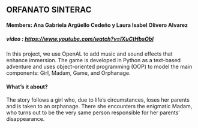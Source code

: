 ## ORFANATO SINTERAC
#### Members: Ana Gabriela Argüello Cedeño y Laura Isabel Olivero Alvarez
##### video : https://www.youtube.com/watch?v=IXuCtHbsObI

In this project, we use OpenAL to add music and sound effects that enhance immersion. The game is developed in Python as a text-based adventure and uses object-oriented programming (OOP) to model the main components: Girl, Madam, Game, and Orphanage.

#### What’s it about?

The story follows a girl who, due to life’s circumstances, loses her parents and is taken to an orphanage. There she encounters the enigmatic Madam, who turns out to be the very same person responsible for her parents’ disappearance.
